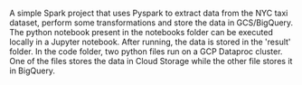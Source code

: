 A simple Spark project that uses Pyspark to extract data from the NYC taxi dataset, perform some transformations and store the data in GCS/BigQuery. 
The python notebook present in the notebooks folder can be executed locally in a Jupyter notebook. After running, the data is stored in the 'result' folder. 
In the code folder, two python files run on a GCP Dataproc cluster. One of the files stores the data in Cloud Storage while the other file stores it in BigQuery.
